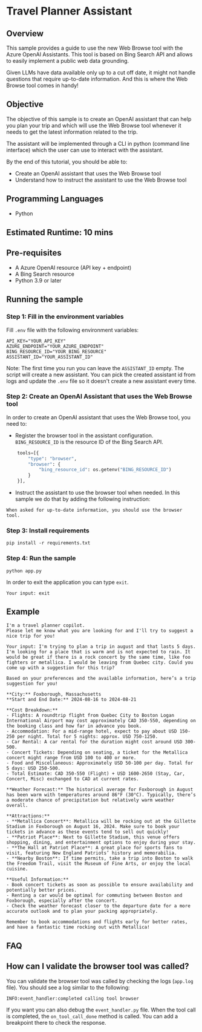 # Travel Planner Assistant

## Overview
This sample provides a guide to use the new Web Browse tool with the Azure OpenAI Assistants. 
This tool is based on Bing Search API and allows to easily implement a public web data grounding.


Given LLMs have data available only up to a cut off date, it might not handle questions that require up-to-date information.
And this is where the Web Browse tool comes in handy!


## Objective
The objective of this sample is to create an OpenAI assistant that can help you plan your trip and which will use the Web Browse 
tool whenever it needs to get the latest information related to the trip.

The assistant will be implemented through a CLI in python (command line interface) which the user can use to interact with the assistant.

By the end of this tutorial, you should be able to:
- Create an OpenAI assistant that uses the Web Browse tool
- Understand how to instruct the assistant to use the Web Browse tool

## Programming Languages
- Python

## Estimated Runtime: 10 mins

## Pre-requisites
- A Azure OpenAI resource (API key + endpoint)
- A Bing Search resource
- Python 3.9 or later

## Running the sample

### Step 1: Fill in the environment variables
Fill `.env` file with the following environment variables:
```commandline
API_KEY="YOUR_API_KEY"
AZURE_ENDPOINT="YOUR_AZURE_ENDPOINT"
BING_RESOURCE_ID="YOUR_BING_RESOURCE"
ASSISTANT_ID="YOUR_ASSISTANT_ID"
```

Note: The first time you run you can leave the `ASSISTANT_ID` empty. The script will create a new assistant.
You can pick the created assistant id from logs and update the `.env` file so it doesn't create a new assistant every time.

### Step 2: Create an OpenAI Assistant that uses the Web Browse tool
In order to create an OpenAI assistant that uses the Web Browse tool, you need to:
- Register the browser tool in the assistant configuration. `BING_RESOURCE_ID` is the resource ID of the Bing Search API.
```python
    tools=[{
        "type": "browser",
        "browser": {
            "bing_resource_id": os.getenv("BING_RESOURCE_ID")
        }
    }],
``` 
- Instruct the assistant to use the browser tool when needed. In this sample we do that by adding the following instruction:
```
When asked for up-to-date information, you should use the browser tool.
```

### Step 3: Install requirements
```commandline
pip install -r requirements.txt
```

### Step 4: Run the sample
```commandline
python app.py
```

In order to exit the application you can type `exit`.
```commandline
Your input: exit
```

## Example
```commandline
I'm a travel planner copilot. 
Please let me know what you are looking for and I'll try to suggest a nice trip for you!

Your input: I'm trying to plan a trip in august and that lasts 5 days. I'm looking for a place that is warm and is not expected to rain. It would be great if there is a rock concert by the same time, like foo fighters or metallica. I would be leaving from Quebec city. Could you come up with a suggestion for this trip?

Based on your preferences and the available information, here’s a trip suggestion for you!

**City:** Foxborough, Massachusetts  
**Start and End Date:** 2024-08-16 to 2024-08-21

**Cost Breakdown:**
- Flights: A roundtrip flight from Quebec City to Boston Logan International Airport may cost approximately CAD 350-550, depending on the booking class and how far in advance you book.
- Accommodation: For a mid-range hotel, expect to pay about USD 150-250 per night. Total for 5 nights: approx. USD 750-1250.
- Car Rental: A car rental for the duration might cost around USD 300-500.
- Concert Tickets: Depending on seating, a ticket for the Metallica concert might range from USD 100 to 400 or more.
- Food and Miscellaneous: Approximately USD 50-100 per day. Total for 5 days: USD 250-500.
- Total Estimate: CAD 350-550 (Flight) + USD 1600-2650 (Stay, Car, Concert, Misc) exchanged to CAD at current rates.

**Weather Forecast:** The historical average for Foxborough in August has been warm with temperatures around 86°F (30°C). Typically, there’s a moderate chance of precipitation but relatively warm weather overall.

**Attractions:**
- **Metallica Concert**: Metallica will be rocking out at the Gillette Stadium in Foxborough on August 16, 2024. Make sure to book your tickets in advance as these events tend to sell out quickly!
- **Patriot Place**: Next to Gillette Stadium, this venue offers shopping, dining, and entertainment options to enjoy during your stay.
- **The Hall at Patriot Place**: A great place for sports fans to visit, featuring New England Patriots’ history and memorabilia.
- **Nearby Boston**: If time permits, take a trip into Boston to walk the Freedom Trail, visit the Museum of Fine Arts, or enjoy the local cuisine.

**Useful Information:**
- Book concert tickets as soon as possible to ensure availability and potentially better prices.
- Renting a car would be optimal for commuting between Boston and Foxborough, especially after the concert.
- Check the weather forecast closer to the departure date for a more accurate outlook and to plan your packing appropriately.

Remember to book accommodations and flights early for better rates, and have a fantastic time rocking out with Metallica!
```

## FAQ

## How can I validate the browser tool was called?
You can validate the browser tool was called by checking the logs (`app.log` file). You should see a log similar to the following:
```
INFO:event_handler:completed calling tool browser
```

If you want you can also debug the `event_handler.py` file. 
When the tool call is completed, the `on_tool_call_done` method is called. You can add a breakpoint there to check the response.
